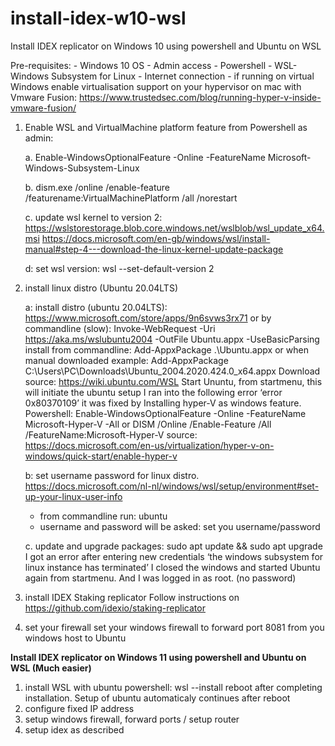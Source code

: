 # install-idex-w10-wsl

Install IDEX replicator on Windows 10 using powershell and Ubuntu on WSL

Pre-requisites:
      - Windows 10 OS
      - Admin access
      - Powershell
      - WSL- Windows Subsystem for Linux
      - Internet connection
      - if running on virtual Windows enable virtualisation support on your hypervisor
      on mac with Vmware Fusion: https://www.trustedsec.com/blog/running-hyper-v-inside-vmware-fusion/ 

1. Enable WSL and VirtualMachine platform feature from Powershell as admin: 
	
	a. Enable-WindowsOptionalFeature -Online -FeatureName Microsoft-Windows-Subsystem-Linux
	
	b. dism.exe /online /enable-feature /featurename:VirtualMachinePlatform /all /norestart
	
	c. update wsl kernel to version 2: https://wslstorestorage.blob.core.windows.net/wslblob/wsl_update_x64.msi
	https://docs.microsoft.com/en-gb/windows/wsl/install-manual#step-4---download-the-linux-kernel-update-package
	
	d: set wsl version: wsl --set-default-version 2

2. install linux distro (Ubuntu 20.04LTS)
	
	a: install distro (ubuntu 20.04LTS): https://www.microsoft.com/store/apps/9n6svws3rx71
	or by commandline (slow):  Invoke-WebRequest -Uri https://aka.ms/wslubuntu2004 -OutFile Ubuntu.appx -UseBasicParsing
	install from commandline: Add-AppxPackage .\Ubuntu.appx 
	or when manual downloaded example: Add-AppxPackage C:\Users\PC\Downloads\Ubuntu_2004.2020.424.0_x64.appx
	Download source: https://wiki.ubuntu.com/WSL 
	Start Ununtu, from startmenu, this will initiate the ubuntu setup
	I ran into the following error ‘error 0x80370109’  it was fixed by Installing hyper-V as windows feature.
	Powershell:  Enable-WindowsOptionalFeature -Online -FeatureName Microsoft-Hyper-V -All or DISM /Online /Enable-Feature /All /FeatureName:Microsoft-Hyper-V
	source: https://docs.microsoft.com/en-us/virtualization/hyper-v-on-windows/quick-start/enable-hyper-v
	
	b: set username password for linux distro. 
	https://docs.microsoft.com/nl-nl/windows/wsl/setup/environment#set-up-your-linux-user-info
	- from commandline run: ubuntu
	- username and password will be asked: set you username/password
	
	c. update and upgrade packages: sudo apt update && sudo apt upgrade
	I got an error after entering new credentials ‘the windows subsystem for linux instance has terminated’ I closed the windows and started Ubuntu again from
	startmenu. And I was logged in as root. (no password)

3. install IDEX Staking replicator 
	Follow instructions on https://github.com/idexio/staking-replicator

4. set your firewall
	set your windows firewall to forward port 8081 from you windows host to Ubuntu


**Install IDEX replicator on Windows 11 using powershell and Ubuntu on WSL (Much easier)**

1. install WSL with ubuntu
powershell: wsl --install
reboot after completing installation. Setup of ubuntu automaticaly continues after reboot
2. configure fixed IP address
3. setup windows firewall, forward ports / setup router
4. setup idex as described
